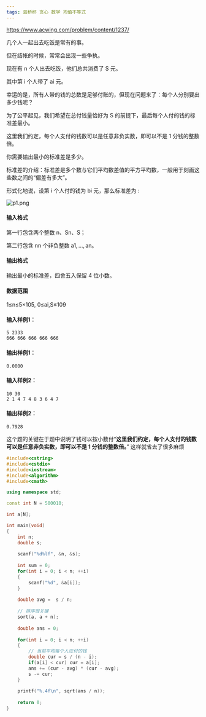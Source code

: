 ```yaml
---
tags: 蓝桥杯 贪心 数学 均值不等式
---
```




https://www.acwing.com/problem/content/1237/



几个人一起出去吃饭是常有的事。

但在结帐的时候，常常会出现一些争执。

现在有 n 个人出去吃饭，他们总共消费了 S 元。

其中第 i 个人带了 ai 元。

幸运的是，所有人带的钱的总数是足够付账的，但现在问题来了：每个人分别要出多少钱呢？

为了公平起见，我们希望在总付钱量恰好为 S 的前提下，最后每个人付的钱的标准差最小。

这里我们约定，每个人支付的钱数可以是任意非负实数，即可以不是 1 分钱的整数倍。

你需要输出最小的标准差是多少。

标准差的介绍：标准差是多个数与它们平均数差值的平方平均数，一般用于刻画这些数之间的“偏差有多大”。

形式化地说，设第 i 个人付的钱为 bi 元，那么标准差为 :

![p1.png](https://cdn.acwing.com/media/article/image/2019/12/04/19_6734517a16-p1.png)

#### 输入格式

第一行包含两个整数 n、Sn、S；

第二行包含 nn 个非负整数 a1, …, an。

#### 输出格式

输出最小的标准差，四舍五入保留 4 位小数。

#### 数据范围

1≤n≤5×105,
0≤ai,S≤109

#### 输入样例1：

```
5 2333
666 666 666 666 666
```

#### 输出样例1：

```
0.0000
```

#### 输入样例2：

```
10 30
2 1 4 7 4 8 3 6 4 7
```

#### 输出样例2：

```
0.7928
```

这个题的关键在于题中说明了钱可以按小数付“**这里我们约定，每个人支付的钱数可以是任意非负实数，即可以不是 1 分钱的整数倍。**” 这样就省去了很多麻烦

```cpp
#include<cstring>
#include<cstdio>
#include<iostream>
#include<algorithm>
#include<cmath>

using namespace std;

const int N = 500010;

int a[N];

int main(void)
{
    int n;
    double s;
    
    scanf("%d%lf", &n, &s);
    
    int sum = 0;
    for(int i = 0; i < n; ++i) 
    {
        scanf("%d", &a[i]);
    }
    
    double avg =  s / n;
    
    // 排序很关键
    sort(a, a + n);
    
    double ans = 0;
    
    for(int i = 0; i < n; ++i)
    {
        // 当前平均每个人应付的钱
        double cur = s / (n - i);
        if(a[i] < cur) cur = a[i];
        ans += (cur - avg) * (cur - avg);
        s -= cur;
    }
    
    printf("%.4f\n", sqrt(ans / n));
    
    return 0;
}
```

